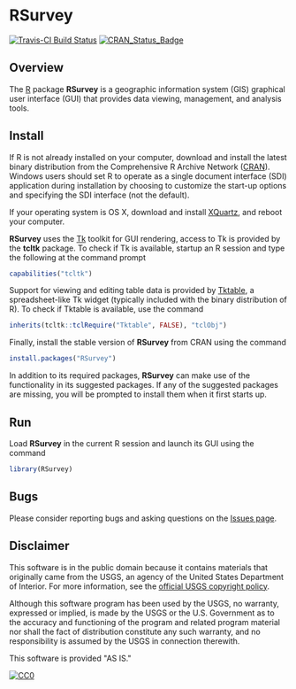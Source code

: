 # RSurvey

[![Travis-CI Build Status](https://travis-ci.org/jfisher-usgs/RSurvey.svg?branch=master)](https://travis-ci.org/jfisher-usgs/RSurvey)
[![CRAN_Status_Badge](https://www.r-pkg.org/badges/version/RSurvey)](https://CRAN.R-project.org/package=RSurvey)

## Overview

The [R](https://www.r-project.org/) package **RSurvey** is a geographic information system (GIS) graphical user interface (GUI)
that provides data viewing, management, and analysis tools.

## Install

If R is not already installed on your computer, download and install the latest binary distribution from
the Comprehensive R Archive Network ([CRAN](https://cran.r-project.org/)).
Windows users should set R to operate as a single document interface (SDI) application during installation
by choosing to customize the start-up options and specifying the SDI interface (not the default).

If your operating system is OS X, download and install [XQuartz](https://www.xquartz.org/), and reboot your computer.

**RSurvey** uses the [Tk](http://www.tkdocs.com/) toolkit for GUI rendering,
access to Tk is provided by the **tcltk** package.
To check if Tk is available, startup an R session and type the following at the command prompt

```r
capabilities("tcltk")
```

Support for viewing and editing table data is provided by [Tktable](http://tktable.sourceforge.net/),
a spreadsheet-like Tk widget (typically included with the binary distribution of R).
To check if Tktable is available, use the command

```r
inherits(tcltk::tclRequire("Tktable", FALSE), "tclObj")
```

Finally, install the stable version of **RSurvey** from CRAN using the command

```r
install.packages("RSurvey")
```

In addition to its required packages, **RSurvey** can make use of the functionality in its suggested packages.
If any of the suggested packages are missing, you will be prompted to install them when it first starts up.

## Run

Load **RSurvey** in the current R session and launch its GUI using the command

```r
library(RSurvey)
```

## Bugs

Please consider reporting bugs and asking questions on the
[Issues page](https://github.com/jfisher-usgs/RSurvey/issues).

## Disclaimer

This software is in the public domain because it contains materials that originally came from the USGS,
an agency of the United States Department of Interior.
For more information, see the
[official USGS copyright policy](https://www2.usgs.gov/visual-id/credit_usgs.html "official USGS copyright policy").

Although this software program has been used by the USGS, no warranty, expressed or implied,
is made by the USGS or the U.S. Government as to the accuracy and functioning of the program and related program material nor shall the fact of distribution constitute any such warranty,
and no responsibility is assumed by the USGS in connection therewith.

This software is provided "AS IS."

[![CC0](https://i.creativecommons.org/p/zero/1.0/88x31.png)](https://creativecommons.org/publicdomain/zero/1.0/)
